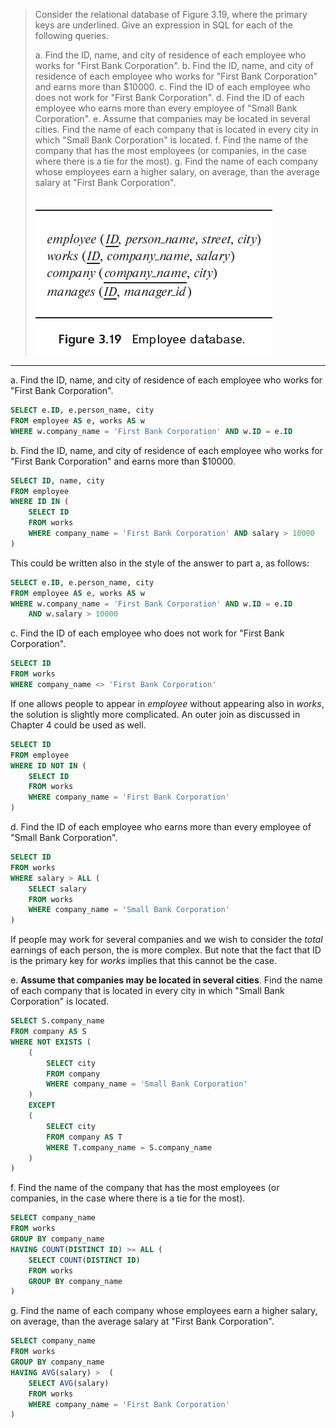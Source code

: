 > Consider the relational database of Figure 3.19, where the primary keys are underlined. Give an expression in SQL for each of the following queries.
>
> a. Find the ID, name, and city of residence of each employee who works for "First Bank Corporation".
> b. Find the ID, name, and city of residence of each employee who works for "First Bank Corporation" and earns more than $10000.
> c. Find the ID of each employee who does not work for "First Bank Corporation".
> d. Find the ID of each employee who earns more than every employee of "Small Bank Corporation".
> e. Assume that companies may be located in several cities. Find the name of each company that is located in every city in which "Small Bank Corporation" is located.
> f. Find the name of the company that has the most employees (or companies, in the case where there is a tie for the most).
> g. Find the name of each company whose employees earn a higher salary, on average, than the average salary at "First Bank Corporation".
>
> ![1693579967972](image/3.9/1693579967972.png)

---

a. Find the ID, name, and city of residence of each employee who works for "First Bank Corporation".

```sql
SELECT e.ID, e.person_name, city
FROM employee AS e, works AS w
WHERE w.company_name = 'First Bank Corporation' AND w.ID = e.ID
```

b. Find the ID, name, and city of residence of each employee who works for "First Bank Corporation" and earns more than $10000.

```sql
SELECT ID, name, city
FROM employee 
WHERE ID IN (
    SELECT ID
    FROM works
    WHERE company_name = 'First Bank Corporation' AND salary > 10000
) 
```

This could be written also in the style of the answer to part a, as follows:

```sql
SELECT e.ID, e.person_name, city
FROM employee AS e, works AS w
WHERE w.company_name = 'First Bank Corporation' AND w.ID = e.ID
    AND w.salary > 10000
```

c. Find the ID of each employee who does not work for "First Bank Corporation".

```sql
SELECT ID
FROM works
WHERE company_name <> 'First Bank Corporation' 
```

If one allows people to appear in _employee_ without appearing also in _works_, the solution is slightly more complicated. An outer join as discussed in Chapter 4 could be used as well.

```sql
SELECT ID 
FROM employee
WHERE ID NOT IN (
    SELECT ID
    FROM works
    WHERE company_name = 'First Bank Corporation'
)
```

d. Find the ID of each employee who earns more than every employee of "Small Bank Corporation".

```sql
SELECT ID
FROM works
WHERE salary > ALL (
    SELECT salary
    FROM works
    WHERE company_name = 'Small Bank Corporation'
)
```

If people may work for several companies and we wish to consider the _total_ earnings of each person, the is more complex. But note that the fact that ID is the primary key for _works_ implies that this cannot be the case.

e. **Assume that companies may be located in several cities**. Find the name of each company that is located in every city in which "Small Bank Corporation" is located.

```sql
SELECT S.company_name 
FROM company AS S 
WHERE NOT EXISTS (
    (
        SELECT city
        FROM company
        WHERE company_name = 'Small Bank Corporation'
    )
    EXCEPT
    (
        SELECT city
        FROM company AS T
        WHERE T.company_name = S.company_name
    )
)
```

f. Find the name of the company that has the most employees (or companies, in the case where there is a tie for the most).

```sql
SELECT company_name 
FROM works
GROUP BY company_name
HAVING COUNT(DISTINCT ID) >= ALL (
    SELECT COUNT(DISTINCT ID)
    FROM works
    GROUP BY company_name
)
```

g. Find the name of each company whose employees earn a higher salary, on average, than the average salary at "First Bank Corporation".

```sql
SELECT company_name
FROM works
GROUP BY company_name 
HAVING AVG(salary) >  (
    SELECT AVG(salary)
    FROM works
    WHERE company_name = 'First Bank Corporation'
)
```
